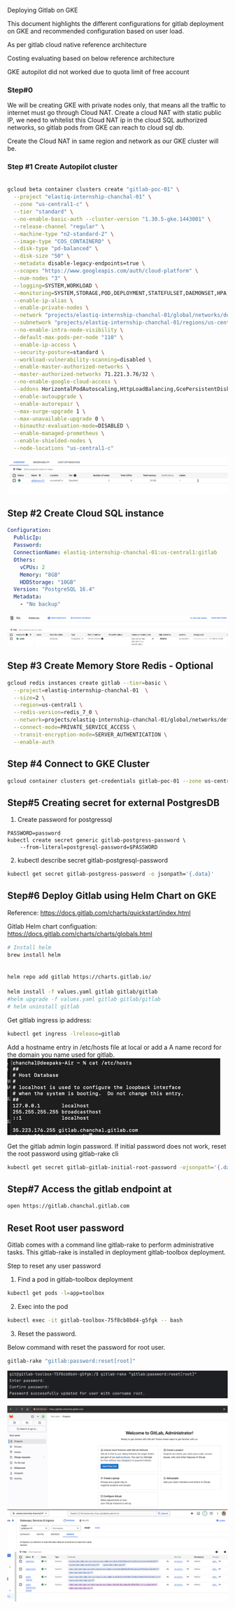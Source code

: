 Deploying Gitlab on GKE



This document highlights the different configurations for gitlab deployment on GKE and recommended configuration based on user load.

As per gitlab cloud native reference architecture

Costing evaluating based on below reference architecture

GKE autopilot did not worked due to quota limit of free account

### Step#0 
We will be creating GKE with private nodes only, that means all the traffic to internet must go through Cloud NAT.
Create a cloud NAT with static public IP, we need to whitelist this Cloud NAT ip in the cloud SQL authorized networks,
so gitlab pods from GKE can reach to cloud sql db.

Create the Cloud NAT in same region and network as our GKE cluster will be.

### Step #1 Create Autopilot cluster

```bash

gcloud beta container clusters create "gitlab-poc-01" \
  --project "elastiq-internship-chanchal-01" \
  --zone "us-central1-c" \
  --tier "standard" \
  --no-enable-basic-auth --cluster-version "1.30.5-gke.1443001" \
  --release-channel "regular" \
  --machine-type "n2-standard-2" \
  --image-type "COS_CONTAINERD" \
  --disk-type "pd-balanced" \
  --disk-size "50" \
  --metadata disable-legacy-endpoints=true \
  --scopes "https://www.googleapis.com/auth/cloud-platform" \
  --num-nodes "3" \
  --logging=SYSTEM,WORKLOAD \
  --monitoring=SYSTEM,STORAGE,POD,DEPLOYMENT,STATEFULSET,DAEMONSET,HPA,CADVISOR,KUBELET \
  --enable-ip-alias \
  --enable-private-nodes \
  --network "projects/elastiq-internship-chanchal-01/global/networks/default" \
  --subnetwork "projects/elastiq-internship-chanchal-01/regions/us-central1/subnetworks/default" \
  --no-enable-intra-node-visibility \
  --default-max-pods-per-node "110" \
  --enable-ip-access \
  --security-posture=standard \
  --workload-vulnerability-scanning=disabled \
  --enable-master-authorized-networks \
  --master-authorized-networks 71.221.3.76/32 \
  --no-enable-google-cloud-access \
  --addons HorizontalPodAutoscaling,HttpLoadBalancing,GcePersistentDiskCsiDriver \
  --enable-autoupgrade \
  --enable-autorepair \
  --max-surge-upgrade 1 \
  --max-unavailable-upgrade 0 \
  --binauthz-evaluation-mode=DISABLED \
  --enable-managed-prometheus \
  --enable-shielded-nodes \
  --node-locations "us-central1-c"

```
![gke_cluster.png](gke_cluster.png)


## Step #2 Create Cloud SQL instance
```yaml
Configuration:
  PublicIp: 
  Password: 
  ConnectionName: elastiq-internship-chanchal-01:us-central1:gitlab
  Others: 
    vCPUs: 2
    Memory: "8GB"
    HDDStorage: "10GB"
  Version: "PostgreSQL 16.4"
  Metadata:
    - "No backup"
```
![cloud_sql_postgres.png](cloud_sql_postgres.png)

## Step #3 Create Memory Store Redis - Optional
```bash
gcloud redis instances create gitlab --tier=basic \
  --project=elastiq-internship-chanchal-01  \
  --size=2 \
  --region=us-central1 \
  --redis-version=redis_7_0 \
  --network=projects/elastiq-internship-chanchal-01/global/networks/default \
  --connect-mode=PRIVATE_SERVICE_ACCESS \
  --transit-encryption-mode=SERVER_AUTHENTICATION \
  --enable-auth
```


## Step #4 Connect to GKE Cluster

```bash
gcloud container clusters get-credentials gitlab-poc-01 --zone us-central1-c --project elastiq-internship-chanchal-01
```


## Step#5 Creating secret for external PostgresDB

1. Create password for postgressql
```
PASSWORD=password
kubectl create secret generic gitlab-postgress-password \
    --from-literal=postgresql-password=$PASSWORD
```

2. kubectl describe secret gitlab-postgresql-password 
```bash
kubectl get secret gitlab-postgress-password -o jsonpath='{.data}'

```


## Step#6 Deploy Gitlab using Helm Chart on GKE
Reference: https://docs.gitlab.com/charts/quickstart/index.html

Gitlab Helm chart configuation: https://docs.gitlab.com/charts/charts/globals.html
```bash
# Install helm
brew install helm


helm repo add gitlab https://charts.gitlab.io/

helm install -f values.yaml gitlab gitlab/gitlab
#helm upgrade -f values.yaml gitlab gitlab/gitlab
# helm uninstall gitlab

```

Get gitlab ingress ip address:
```bash
kubectl get ingress -lrelease=gitlab

```

Add a hostname entry in /etc/hosts file at local or add a A name record for the domain you name used for gitlab.
![hosts_a_name.png](hosts_a_name.png)

Get the gitlab admin login password. If initial password does not work, reset the root password using gitlab-rake cli

```bash
kubectl get secret gitlab-gitlab-initial-root-password -ojsonpath='{.data.password}' | base64 --decode ; echo

```

## Step#7 Access the gitlab endpoint at

```bash
open https://gitlab.chanchal.gitlab.com
```

## Reset Root user password

Gitlab comes with a command line gitlab-rake to perform administrative tasks. This gitlab-rake is installed in deployment gitlab-toolbox deployment.

Step to reset any user password
1. Find a pod in gitlab-toolbox deployment
```bash
kubectl get pods -l=app=toolbox

```
2. Exec into the pod
```bash
kubectl exec -it gitlab-toolbox-75f8cb8bd4-g5fgk -- bash
```

3. Reset the password.

Below command with reset the password for root user.
```bash
gitlab-rake "gitlab:password:reset[root]"
```

![password_reset.png](password_reset.png)

![gitlab_login.png](gitlab_login.png)
![gke_ingress.png](gke_ingress.png)
